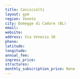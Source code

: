 ```yaml
---
title: Canisciolti
layout: gym
region: Veneto
city: Domegge di Cadore (BL)
email: 
website: 
address: Via Venezia 38
phone: 
latitude: 
longitude: 
annual_fee: 
ingress_price: 
structures: 
monthly_subscription_price: None
---
```


